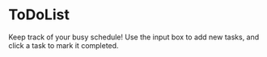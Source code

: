 # ToDoList
Keep track of your busy schedule!  Use the input box to add new tasks, and click a task to mark it completed.
